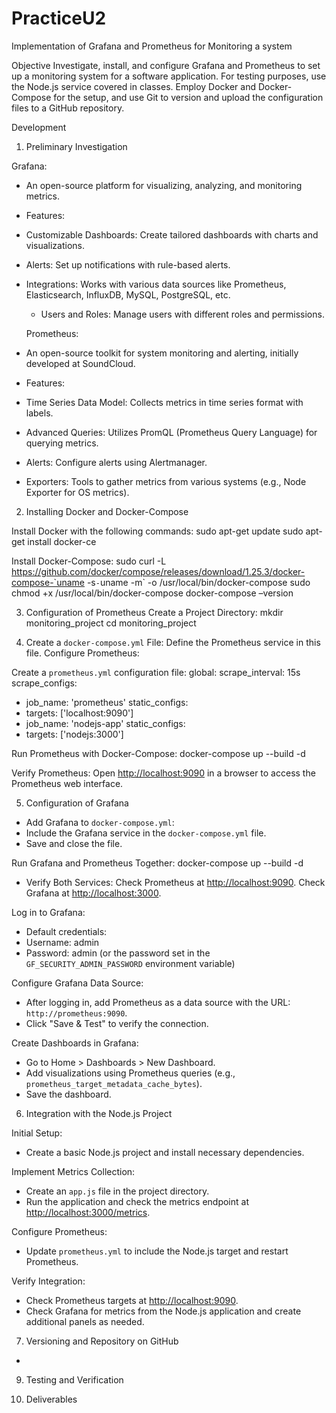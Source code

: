 # PracticeU2
Implementation of Grafana and Prometheus for Monitoring a system

Objective
Investigate, install, and configure Grafana and Prometheus to set up a monitoring system for a software application. For testing purposes, use the Node.js service covered in classes. Employ Docker and Docker-Compose for the setup, and use Git to version and upload the configuration files to a GitHub repository.

Development
1.	Preliminary Investigation

Grafana:
-	An open-source platform for visualizing, analyzing, and monitoring metrics.
-	Features:
-	Customizable Dashboards: Create tailored dashboards with charts and visualizations.
-	Alerts: Set up notifications with rule-based alerts.
-	Integrations: Works with various data sources like Prometheus, Elasticsearch, InfluxDB, MySQL, PostgreSQL, etc.
     - Users and Roles: Manage users with different roles and permissions.

  	 Prometheus:
-	An open-source toolkit for system monitoring and alerting, initially developed at SoundCloud.
-	Features:
-	Time Series Data Model: Collects metrics in time series format with labels.
-	Advanced Queries: Utilizes PromQL (Prometheus Query Language) for querying metrics.
-	Alerts: Configure alerts using Alertmanager.
-	Exporters: Tools to gather metrics from various systems (e.g., Node Exporter for OS metrics).

2.	Installing Docker and Docker-Compose

Install Docker with the following commands:
sudo apt-get update
sudo apt-get install docker-ce
 
Install Docker-Compose:
sudo curl -L https://github.com/docker/compose/releases/download/1.25.3/docker-compose-`uname -s`-`uname -m` -o /usr/local/bin/docker-compose
sudo chmod +x /usr/local/bin/docker-compose
docker-compose –version

3.	Configuration of Prometheus
Create a Project Directory:
mkdir monitoring_project
cd monitoring_project

4.	Create a `docker-compose.yml` File:
Define the Prometheus service in this file.
Configure Prometheus:
 
Create a `prometheus.yml` configuration file:
global:
scrape_interval: 15s
scrape_configs:
- job_name: 'prometheus'
static_configs:
- targets: ['localhost:9090']
- job_name: 'nodejs-app'
static_configs:
- targets: ['nodejs:3000']

Run Prometheus with Docker-Compose:
docker-compose up --build -d

Verify Prometheus:
Open [http://localhost:9090](http://localhost:9090) in a browser to access the Prometheus web interface.
 

5.	Configuration of Grafana

-	Add Grafana to `docker-compose.yml`:
-	Include the Grafana service in the `docker-compose.yml` file.
-	Save and close the file.

Run Grafana and Prometheus Together:
docker-compose up --build -d

-	Verify Both Services:
Check Prometheus at [http://localhost:9090](http://localhost:9090).
Check Grafana at [http://localhost:3000](http://localhost:3000).

Log in to Grafana:
-	Default credentials:
-	Username: admin
-	Password: admin (or the password set in the `GF_SECURITY_ADMIN_PASSWORD` environment variable)

Configure Grafana Data Source:
-	After logging in, add Prometheus as a data source with the URL: `http://prometheus:9090`.
-	Click "Save & Test" to verify the connection.
 
Create Dashboards in Grafana:
-	Go to Home > Dashboards > New Dashboard.
-	Add visualizations using Prometheus queries (e.g., `prometheus_target_metadata_cache_bytes`).
-	Save the dashboard.

6.	Integration with the Node.js Project

Initial Setup:
-	Create a basic Node.js project and install necessary dependencies.

Implement Metrics Collection:
-	Create an `app.js` file in the project directory.
-	Run the application and check the metrics endpoint at [http://localhost:3000/metrics](http://localhost:3000/metrics).

Configure Prometheus:
-	Update `prometheus.yml` to include the Node.js target and restart Prometheus.

Verify Integration:
-	Check Prometheus targets at [http://localhost:9090](http://localhost:9090).
-	Check Grafana for metrics from the Node.js application and create additional panels as needed.


7.	Versioning and Repository on GitHub
- 

9.	Testing and Verification

10.	Deliverables
